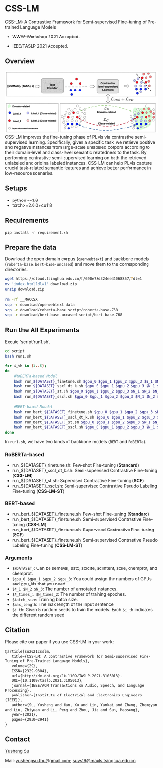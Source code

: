 # CSS-LM
[CSS-LM](https://arxiv.org/abs/2102.03752): A Contrastive Framework for Semi-supervised Fine-tuning of Pre-trained Language Models

- WWW-Workshop 2021 Accepted.

- IEEE/TASLP 2021 Accepted.

## Overview

![CSS-LM](https://github.com/thunlp/CSS-LM/blob/main/CSS-LM.jpg)
CSS-LM improves the fine-tuning phase of PLMs via contrastive semi-supervised learning. Specifically, given a specific task, we retrieve positive and negative instances from large-scale unlabeled corpora according to their domain-level and class-level semantic relatedness to the task. By performing contrastive semi-supervised learning on both the retrieved unlabeled and original labeled instances, CSS-LM can help PLMs capture crucial task-related semantic features and achieve better performance in low-resource scenarios.

## Setups
- python>=3.6
- torch>=2.0.0+cu118


## Requirements 
```
pip install -r requirement.sh
```

<!--
```
git clone git@github.com:NVIDIA/apex.git
cd apex
pip install -v --disable-pip-version-check --no-cache-dir ./
```
-->






## Prepare the data
Download the open domain corpus (`openwebtext`) and backbone models (`roberta-base`, `bert-base-uncased`) and move them to the corresponding directories.
```bash
wget https://cloud.tsinghua.edu.cn/f/690e78d324ee44068857/?dl=1
mv 'index.html?dl=1' download.zip
unzip download.zip

rm -rf __MACOSX
scp -r download/openwebtext data
scp -r download/roberta-base script/roberta-base-768
scp -r download/bert-base-uncased script/bert-base-768
```
<!-- scp -r download/opendomain_finetune_noword_10000 data-->

## Run the All Experiments
Excute 'script/run1.sh'.
```bash
cd script
bash run1.sh
```

```bash
for i_th in {1..5};
do
    #RoBERTa-based Model
    bash run_${DATASET}_finetune.sh $gpu_0 $gpu_1 $gpu_2 $gpu_3 $N_1 $N_2 $N_3 $N_times_1 $N_times_2 $batch_size $max_length $i_th
    bash run_${DATASET}_sscl_dt_k.sh $gpu_0 $gpu_1 $gpu_2 $gpu_3 $N_1 $N_2 $N_3 $N_times_1 $N_times_2 $batch_size $max_length $i_th
    bash run_${DATASET}_st.sh $gpu_0 $gpu_1 $gpu_2 $gpu_3 $N_1 $N_2 $N_3 $N_times_1 $N_times_2 $batch_size $max_length $i_th
    bash run_${DATASET}_sscl.sh $gpu_0 $gpu_1 $gpu_2 $gpu_3 $N_1 $N_2 $N_3 $N_times_1 $N_times_2 $batch_size $max_length $i_th

    #BERT-based Moodel
    bash run_bert_${DATASET}_finetune.sh $gpu_0 $gpu_1 $gpu_2 $gpu_3 $N_1 $N_2 $N_3 $N_times_1 $N_times_2 $batch_size $max_length $i_th
    bash run_bert_${DATASET}_sscl_dt_k.sh $gpu_0 $gpu_1 $gpu_2 $gpu_3 $N_1 $N_2 $N_3 $N_times_1 $N_times_2 $batch_size $max_length $i_th
    bash run_bert_${DATASET}_st.sh $gpu_0 $gpu_1 $gpu_2 $gpu_3 $N_1 $N_2 $N_3 $N_times_1 $N_times_2 $batch_size $max_length $i_th
    bash run_bert_${DATASET}_sscl.sh $gpu_0 $gpu_1 $gpu_2 $gpu_3 $N_1 $N_2 $N_3 $N_times_1 $N_times_2 $batch_size $max_length $i_th
done
```


In `run1.sh`, we have two kinds of backbone models (`BERT` and `RoBERTa`). 
### RoBERTa-based 
- run_${DATASET}_finetune.sh: Few-shot Fine-tuning (<b>Standard</b>)
- run_${DATASET}_sscl_dt_k.sh: Semi-supervised Contrastive Fine-tuning (<b>CSS-LM</b>)
- run_${DATASET}_st.sh: Supervised Contrastive Fine-tuning (<b>SCF</b>) 
- run_${DATASET}_sscl.sh: Semi-supervised Contrastive Pseudo Labeling Fine-tuning (<b>CSS-LM-ST</b>)

### BERT-based 
- run_bert_${DATASET}_finetune.sh: Few-shot Fine-tuning (<b>Standard</b>)
- run_bert_${DATASET}_finetune.sh: Semi-supervised Contrastive Fine-tuning (<b>CSS-LM</b>)
- run_bert_${DATASET}_finetune.sh: Supervised Contrastive Fine-tuning (<b>SCF</b>)
- run_bert_${DATASET}_finetune.sh: Semi-supervised Contrastive Pseudo Labeling Fine-tuning (<b>CSS-LM-ST</b>)

### Arguments
- `${DATASET}`: Can be semeval, sst5, scicite, aclintent, sciie, chemprot, and chemprot.
- `$gpu_0 $gpu_1 $gpu_2 $gpu_3`: You could assign the numbers of GPUs and gpu_ids that you need.
- `$N_1 $N_2 $N_3`: The number of annotated instances.
- `$N_times_1 $N_times_2`: The number of training epoches.
- `$batch_size`: Training batch size.
- `$max_length`: The max length of the input sentence.
- `$i_th`: Given 5 random seeds to train the models. Each `$i_th` indicates the different random seed.



<!--
## Run CSS-LM

By executing run1.sh, the code will automatically create folders for the corresponding datasets to save the checkpoints.
```
cd script
bash run1.sh
```
(You can refer to run1.sh for more details.)
-->



## Citation

Please cite our paper if you use CSS-LM in your work:
```
@article{su2021csslm,
   title={CSS-LM: A Contrastive Framework for Semi-Supervised Fine-Tuning of Pre-Trained Language Models},
   volume={29},
   ISSN={2329-9304},
   url={http://dx.doi.org/10.1109/TASLP.2021.3105013},
   DOI={10.1109/taslp.2021.3105013},
   journal={IEEE/ACM Transactions on Audio, Speech, and Language Processing},
   publisher={Institute of Electrical and Electronics Engineers (IEEE)},
   author={Su, Yusheng and Han, Xu and Lin, Yankai and Zhang, Zhengyan and Liu, Zhiyuan and Li, Peng and Zhou, Jie and Sun, Maosong},
   year={2021},
   pages={2930–2941}
}
```


## Contact
[Yusheng Su](https://yushengsu-thu.github.io/)

Mail: yushengsu.thu@gmail.com; suys19@mauls.tsinghua.edu.cn




